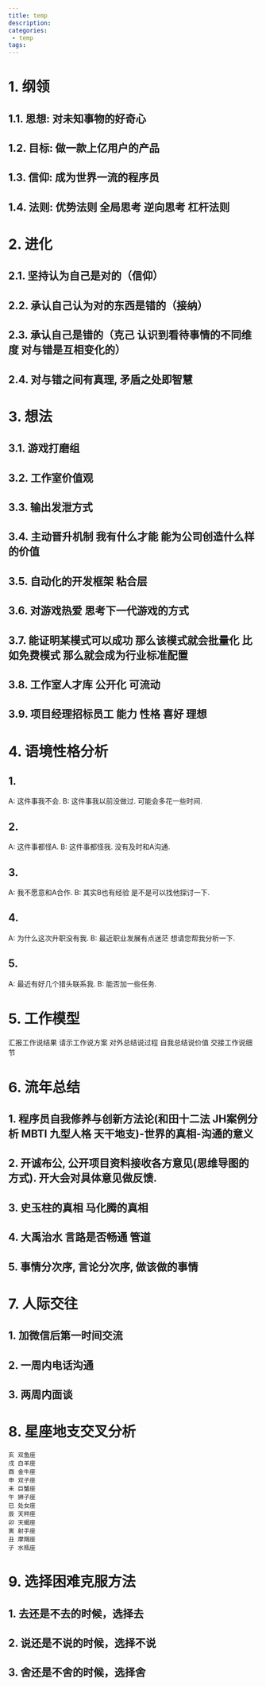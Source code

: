 ```yaml
---
title: temp
description:
categories:
 - temp
tags:
---
```


# 1. 纲领
## 1.1. 思想: 对未知事物的好奇心
## 1.2. 目标: 做一款上亿用户的产品
## 1.3. 信仰: 成为世界一流的程序员
## 1.4. 法则: 优势法则 全局思考 逆向思考 杠杆法则

# 2. 进化
## 2.1. 坚持认为自己是对的（信仰）
## 2.2. 承认自己认为对的东西是错的（接纳）
## 2.3. 承认自己是错的（克己 认识到看待事情的不同维度 对与错是互相变化的）
## 2.4. 对与错之间有真理, 矛盾之处即智慧

# 3. 想法
## 3.1. 游戏打磨组
## 3.2. 工作室价值观
## 3.3. 输出发泄方式
## 3.4. 主动晋升机制 我有什么才能 能为公司创造什么样的价值
## 3.5. 自动化的开发框架 粘合层
## 3.6. 对游戏热爱 思考下一代游戏的方式
## 3.7. 能证明某模式可以成功 那么该模式就会批量化 比如免费模式 那么就会成为行业标准配置
## 3.8. 工作室人才库 公开化 可流动
## 3.9. 项目经理招标员工 能力 性格 喜好 理想

# 4. 语境性格分析
## 1. 
   A: 这件事我不会.
   B: 这件事我以前没做过. 可能会多花一些时间.
## 2.
   A: 这件事都怪A.
   B: 这件事都怪我. 没有及时和A沟通.
## 3. 
   A: 我不愿意和A合作. 
   B: 其实B也有经验 是不是可以找他探讨一下.
## 4. 
   A: 为什么这次升职没有我.
   B: 最近职业发展有点迷茫 想请您帮我分析一下.
## 5. 
   A: 最近有好几个猎头联系我.
   B: 能否加一些任务.

# 5. 工作模型
汇报工作说结果
请示工作说方案
对外总结说过程
自我总结说价值
交接工作说细节

# 6. 流年总结
## 1. 程序员自我修养与创新方法论(和田十二法 JH案例分析 MBTI 九型人格 天干地支)-世界的真相-沟通的意义
## 2. 开诚布公, 公开项目资料接收各方意见(思维导图的方式). 开大会对具体意见做反馈.
## 3. 史玉柱的真相 马化腾的真相
## 4. 大禹治水 言路是否畅通 管道
## 5. 事情分次序, 言论分次序, 做该做的事情

# 7. 人际交往
## 1. 加微信后第一时间交流
## 2. 一周内电话沟通
## 3. 两周内面谈

# 8. 星座地支交叉分析
```
亥 双鱼座
戌 白羊座
酉 金牛座
申 双子座
未 巨蟹座
午 狮子座
巳 处女座
辰 天秤座
卯 天蝎座
寅 射手座
丑 摩羯座
子 水瓶座
```
# 9. 选择困难克服方法
## 1. 去还是不去的时候，选择去
## 2. 说还是不说的时候，选择不说
## 3. 舍还是不舍的时候，选择舍